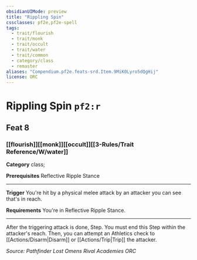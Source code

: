 ```yaml
---
obsidianUIMode: preview
title: "Rippling Spin"
cssclasses: pf2e,pf2e-spell
tags:
  - trait/flourish
  - trait/monk
  - trait/occult
  - trait/water
  - trait/common
  - category/class
  - remaster
aliases: "Compendium.pf2e.feats-srd.Item.9MiK0Lyro5dQgHij"
license: ORC
---
```

# Rippling Spin `pf2:r`
## Feat 8
### [[flourish]][[monk]][[occult]][[3-Rules/Trait Reference/W/water]]

**Category** class; 



**Prerequisites** Reflective Ripple Stance
* * *
**Trigger** You're hit by a physical melee attack by an attacker you can see that's in reach.

**Requirements** You're in Reflective Ripple Stance.

* * *

After the triggering attack is done, Step. You must end this Step within the attacker's reach. Then, you can attempt an Athletics check to [[Actions/Disarm|Disarm]] or [[Actions/Trip|Trip]] the attacker.

*Source: Pathfinder Lost Omens Rival Academies*
*ORC*